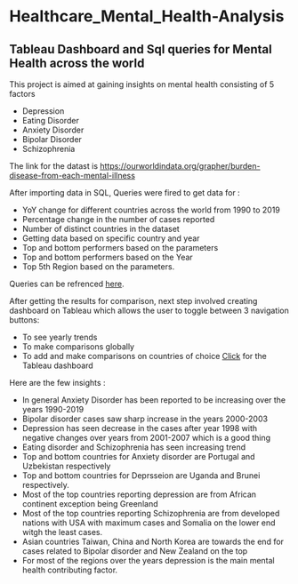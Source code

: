 # Healthcare_Mental_Health-Analysis
## Tableau Dashboard and Sql queries for Mental Health across the world

This project is aimed at gaining insights on mental health consisting of 5 factors
- Depression
- Eating Disorder
- Anxiety Disorder
- Bipolar Disorder
- Schizophrenia 

The link for the datast is https://ourworldindata.org/grapher/burden-disease-from-each-mental-illness

After importing data in SQL, Queries were fired to get data for :
- YoY change for different countries across the world from 1990 to 2019
- Percentage change in the number of cases reported
-  Number of distinct countries in the dataset
- Getting data based on specific country and year
- Top and bottom performers based on the parameters 
- Top and bottom performers based on the Year
- Top 5th Region based on the parameters.

 Queries can be refrenced [here](https://github.com/RimpleDabas/Healthcare_Mental_Health-Analysis/blob/main/SQLQueries.sql).

 After getting the results for comparison, next step involved creating dashboard on Tableau which allows the user to toggle between 3 navigation buttons:
 - To see yearly trends 
 - To make comparisons globally
 - To add and make comparisons on countries of choice
 [Click](https://public.tableau.com/app/profile/rimple.dabas/viz/MentalHealth_17138208713570/Metricsheet) for the Tableau dashboard 

 Here are the few insights : 
 - In general Anxiety Disorder has been reported to be increasing over the years 1990-2019
 - Bipolar disorder cases saw sharp increase in the years 2000-2003 
 - Depression has seen decrease in the cases after year 1998 with negative changes over years from 2001-2007 which is a good thing
 - Eating disorder and Schizophrenia has seen increasing trend
 - Top and bottom countries for Anxiety disorder are Portugal and Uzbekistan respectively
 - Top and bottom countries for Deprsseion are Uganda and Brunei respectively.
 - Most of the top countries reporting depression are from African continent exception being Greenland
 - Most of the top countries reporting Schizophrenia are from developed nations with USA with maximum cases and Somalia on the lower end witgh the least cases.
 - Asian countries Taiwan, China and North Korea are towards the end for cases related to Bipolar disorder and New Zealand on the top  
 - For most of the regions over the years depression is the main mental health contributing factor.


